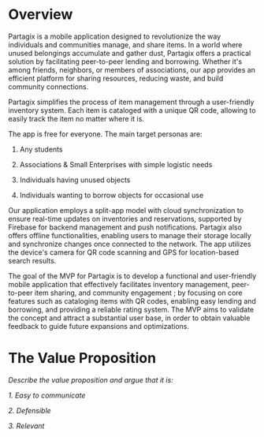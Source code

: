 # Overview

Partagix is a mobile application designed to revolutionize the way individuals and communities manage, and share items. In a world where unused belongings accumulate and gather dust, Partagix offers a practical solution by facilitating peer-to-peer lending and borrowing. Whether it's among friends, neighbors, or members of associations, our app provides an efficient platform for sharing resources, reducing waste, and build community connections.

Partagix simplifies the process of item management through a user-friendly inventory system. Each item is cataloged with a unique QR code, allowing to easily track the item no matter where it is.

The app is free for everyone. The main target personas are:
1. Any students
  
3. Associations & Small Enterprises with simple logistic needs

5. Individuals having unused objects
   
7. Individuals wanting to borrow objects for occasional use

Our application employs a split-app model with cloud synchronization to ensure real-time updates on inventories and reservations, supported by Firebase for backend management and push notifications. Partagix also offers offline functionalities, enabling users to manage their storage locally and synchronize changes once connected to the network. The app utilizes the device's camera for QR code scanning and GPS for location-based search results.

The goal of the MVP for Partagix is to develop a functional and user-friendly mobile application that effectively facilitates inventory management, peer-to-peer item sharing, and community engagement ; by focusing on core features such as cataloging items with QR codes, enabling easy lending and borrowing, and providing a reliable rating system. The MVP aims to validate the concept and attract a substantial user base, in order to obtain valuable feedback to guide future expansions and optimizations.

# The Value Proposition

*Describe the value proposition and argue that it is:*

*1. Easy to communicate*

*2. Defensible*

*3. Relevant*
